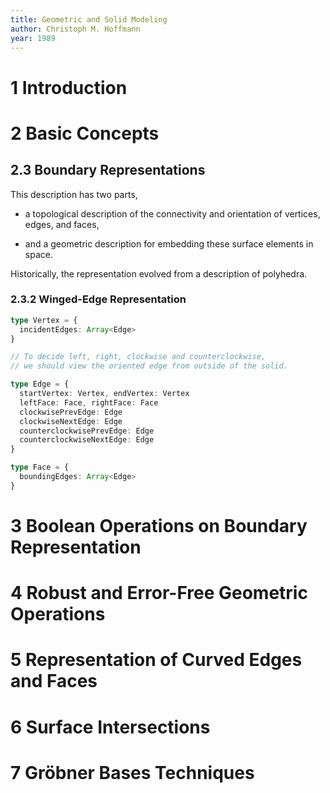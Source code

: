 ```yaml
---
title: Geometric and Solid Modeling
author: Christoph M. Hoffmann
year: 1989
---
```


# 1 Introduction

# 2 Basic Concepts

## 2.3 Boundary Representations

This description has two parts,

- a topological description of the connectivity and orientation of
  vertices, edges, and faces,

- and a geometric description for embedding these surface elements in
  space.

Historically, the representation evolved from a description of
polyhedra.

### 2.3.2 Winged-Edge Representation

```typescript
type Vertex = {
  incidentEdges: Array<Edge>
}

// To decide left, right, clockwise and counterclockwise,
// we should view the oriented edge from outside of the solid.

type Edge = {
  startVertex: Vertex, endVertex: Vertex
  leftFace: Face, rightFace: Face
  clockwisePrevEdge: Edge
  clockwiseNextEdge: Edge
  counterclockwisePrevEdge: Edge
  counterclockwiseNextEdge: Edge
}

type Face = {
  boundingEdges: Array<Edge>
}
```

# 3 Boolean Operations on Boundary Representation

# 4 Robust and Error-Free Geometric Operations

# 5 Representation of Curved Edges and Faces

# 6 Surface Intersections

# 7 Gröbner Bases Techniques
